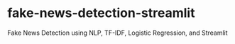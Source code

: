 # fake-news-detection-streamlit
Fake News Detection using NLP, TF-IDF, Logistic Regression, and Streamlit
